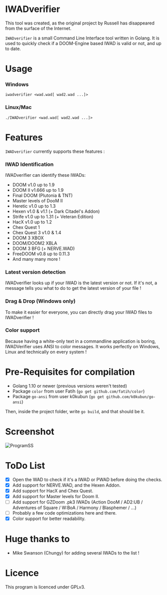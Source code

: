 # IWADverifier

This tool was created, as the original project by Russell has disappeared from the surface of the Internet. 

`IWADverifier` is a small Command Line Interface tool written in Golang. It is used to quickly check if a DOOM-Engine based IWAD is valid or not, and up to date. 

# Usage
### Windows
`iwadverifier <wad.wad[ wad2.wad ...]>`
### Linux/Mac
`./IWADverifier <wad.wad[ wad2.wad ...]>`

# Features
`IWADverifier` currently supports these features :

### IWAD Identification
IWADverifier can identify these IWADs:
* DOOM v1.0 up to 1.9
* DOOM II v1.666 up to 1.9
* Final DOOM (Plutonia & TNT)
* Master levels of DooM II
* Heretic v1.0 up to 1.3
* Hexen v1.0 & v1.1 (+ Dark Citadel's Addon)
* Strife v1.0 up to 1.31 (+ Veteran Edition)
* HacX v1.0 up to 1.2
* Chex Quest 1
* Chex Quest 3 v1.0 & 1.4
* DOOM 3 XBOX
* DOOM/DOOM2 XBLA
* DOOM 3 BFG (+ NERVE.WAD)
* FreeDOOM v0.8 up to 0.11.3
* And many many more !

### Latest version detection
IWADverifier looks up if your IWAD is the latest version or not. If it's not, a message tells you what to do to get the latest version of your file !

### Drag & Drop (Windows only)
To make it easier for everyone, you can directly drag your IWAD files to IWADverifier !

### Color support
Because having a white-only text in a commandline application is boring, IWADVerifier uses ANSI to color messages. It works perfectly on Windows, Linux and technically on every system !

# Pre-Requisites for compilation
- Golang 1.10 or newer (previous versions weren't tested)
- Package `color` from user Fatih (`go get github.com/fatih/color`)
- Package `go-ansi` from user k0kubun (`go get github.com/k0kubun/go-ansi`)

Then, inside the project folder, write `go build`, and that should be it.

# Screenshot
![ProgramSS](https://i.imgur.com/tviS1Gr.png)

# ToDo List
- [x] Open the WAD to check if it's a IWAD or PWAD before doing the checks.
- [x] Add support for NERVE.WAD, and the Hexen Addon.
- [x] Add support for HacX and Chex Quest.
- [x] Add support for Master levels for Doom II.
- [ ] Add support for GZDoom .pk3 IWADs (Action DooM / AD2:UB / Adventures of Square / W:BoA / Harmony / Blasphemer / ...)
- [ ] Probably a few code optimizations here and there.
- [x] Color support for better readability.

# Huge thanks to 
* Mike Swanson (Chungy) for adding several IWADs to the list !

# Licence
This program is licenced under GPLv3.
